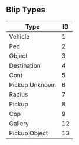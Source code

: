 ## Blip Types

| Type                        | ID   |
| --------------------------- | ---- |
| Vehicle                     | 1    |
| Ped		                  | 2    |
| Object                      | 3    |
| Destination                 | 4    |
| Cont                        | 5    |
| Pickup Unknown              | 6    |
| Radius                      | 7    |
| Pickup		              | 8    |
| Cop					      | 9    |
| Gallery					  | 12   |
| Pickup Object				  | 13   |